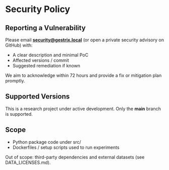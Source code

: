 # Security Policy

## Reporting a Vulnerability
Please email **security@gestrix.local** (or open a private security advisory on GitHub) with:
- A clear description and minimal PoC
- Affected versions / commit
- Suggested remediation if known

We aim to acknowledge within 72 hours and provide a fix or mitigation plan promptly.

## Supported Versions
This is a research project under active development. Only the **main** branch is supported.

## Scope
- Python package code under src/
- Dockerfiles / setup scripts used to run experiments

Out of scope: third-party dependencies and external datasets (see DATA_LICENSES.md).
